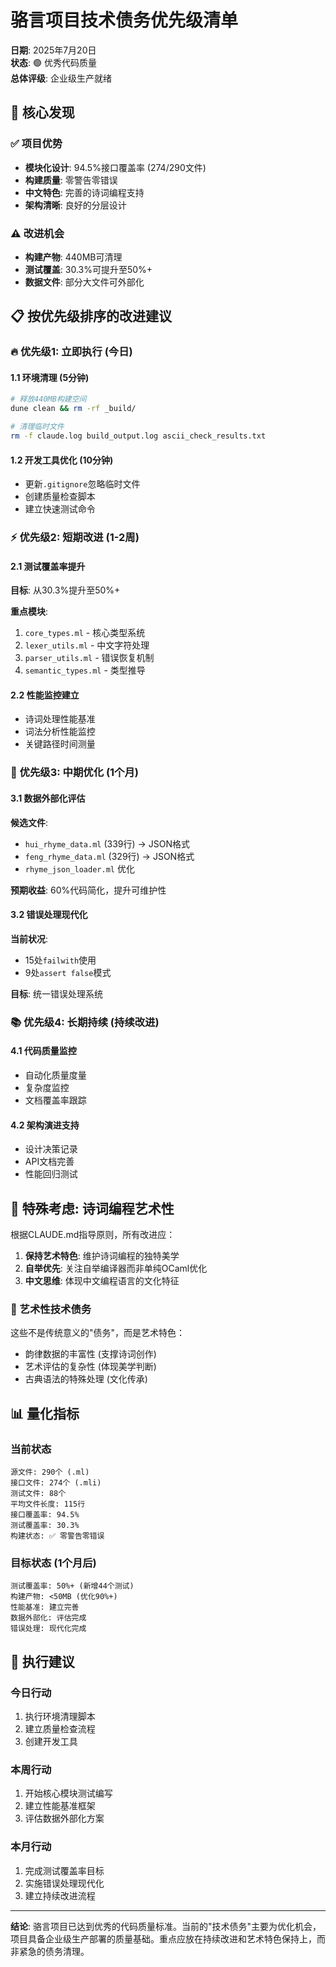 # 骆言项目技术债务优先级清单

**日期**: 2025年7月20日  
**状态**: 🟢 优秀代码质量  
**总体评级**: 企业级生产就绪

## 🎯 核心发现

### ✅ 项目优势
- **模块化设计**: 94.5%接口覆盖率 (274/290文件)
- **构建质量**: 零警告零错误
- **中文特色**: 完善的诗词编程支持
- **架构清晰**: 良好的分层设计

### ⚠️ 改进机会
- **构建产物**: 440MB可清理
- **测试覆盖**: 30.3%可提升至50%+
- **数据文件**: 部分大文件可外部化

## 📋 按优先级排序的改进建议

### 🔥 优先级1: 立即执行 (今日)

#### 1.1 环境清理 (5分钟)
```bash
# 释放440MB构建空间
dune clean && rm -rf _build/

# 清理临时文件
rm -f claude.log build_output.log ascii_check_results.txt
```

#### 1.2 开发工具优化 (10分钟)
- 更新`.gitignore`忽略临时文件
- 创建质量检查脚本
- 建立快速测试命令

### ⚡ 优先级2: 短期改进 (1-2周)

#### 2.1 测试覆盖率提升
**目标**: 从30.3%提升至50%+

**重点模块**:
1. `core_types.ml` - 核心类型系统
2. `lexer_utils.ml` - 中文字符处理
3. `parser_utils.ml` - 错误恢复机制
4. `semantic_types.ml` - 类型推导

#### 2.2 性能监控建立
- 诗词处理性能基准
- 词法分析性能监控
- 关键路径时间测量

### 🔄 优先级3: 中期优化 (1个月)

#### 3.1 数据外部化评估
**候选文件**:
- `hui_rhyme_data.ml` (339行) → JSON格式
- `feng_rhyme_data.ml` (329行) → JSON格式
- `rhyme_json_loader.ml` 优化

**预期收益**: 60%代码简化，提升可维护性

#### 3.2 错误处理现代化
**当前状况**:
- 15处`failwith`使用
- 9处`assert false`模式

**目标**: 统一错误处理系统

### 📚 优先级4: 长期持续 (持续改进)

#### 4.1 代码质量监控
- 自动化质量度量
- 复杂度监控
- 文档覆盖率跟踪

#### 4.2 架构演进支持
- 设计决策记录
- API文档完善
- 性能回归测试

## 🎨 特殊考虑: 诗词编程艺术性

根据CLAUDE.md指导原则，所有改进应：

1. **保持艺术特色**: 维护诗词编程的独特美学
2. **自举优先**: 关注自举编译器而非单纯OCaml优化
3. **中文思维**: 体现中文编程语言的文化特征

### 🌟 艺术性技术债务
这些不是传统意义的"债务"，而是艺术特色：
- 韵律数据的丰富性 (支撑诗词创作)
- 艺术评估的复杂性 (体现美学判断)
- 古典语法的特殊处理 (文化传承)

## 📊 量化指标

### 当前状态
```
源文件: 290个 (.ml)
接口文件: 274个 (.mli)
测试文件: 88个
平均文件长度: 115行
接口覆盖率: 94.5%
测试覆盖率: 30.3%
构建状态: ✅ 零警告零错误
```

### 目标状态 (1个月后)
```
测试覆盖率: 50%+ (新增44个测试)
构建产物: <50MB (优化90%+)
性能基准: 建立完善
数据外部化: 评估完成
错误处理: 现代化完成
```

## 🚀 执行建议

### 今日行动
1. 执行环境清理脚本
2. 建立质量检查流程
3. 创建开发工具

### 本周行动
1. 开始核心模块测试编写
2. 建立性能基准框架
3. 评估数据外部化方案

### 本月行动
1. 完成测试覆盖率目标
2. 实施错误处理现代化
3. 建立持续改进流程

---

**结论**: 骆言项目已达到优秀的代码质量标准。当前的"技术债务"主要为优化机会，项目具备企业级生产部署的质量基础。重点应放在持续改进和艺术特色保持上，而非紧急的债务清理。